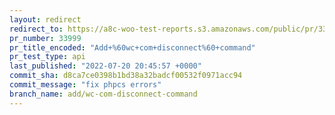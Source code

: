 ```yaml
---
layout: redirect
redirect_to: https://a8c-woo-test-reports.s3.amazonaws.com/public/pr/33999/api/index.html
pr_number: 33999
pr_title_encoded: "Add+%60wc+com+disconnect%60+command"
pr_test_type: api
last_published: "2022-07-20 20:45:57 +0000"
commit_sha: d8ca7ce0398b1bd38a32badcf00532f0971acc94
commit_message: "fix phpcs errors"
branch_name: add/wc-com-disconnect-command
---
```

